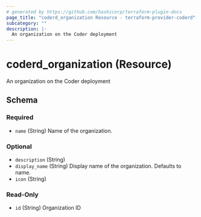 ```yaml
---
# generated by https://github.com/hashicorp/terraform-plugin-docs
page_title: "coderd_organization Resource - terraform-provider-coderd"
subcategory: ""
description: |-
  An organization on the Coder deployment
---
```


# coderd_organization (Resource)

An organization on the Coder deployment



<!-- schema generated by tfplugindocs -->
## Schema

### Required

- `name` (String) Name of the organization.

### Optional

- `description` (String)
- `display_name` (String) Display name of the organization. Defaults to name.
- `icon` (String)

### Read-Only

- `id` (String) Organization ID
